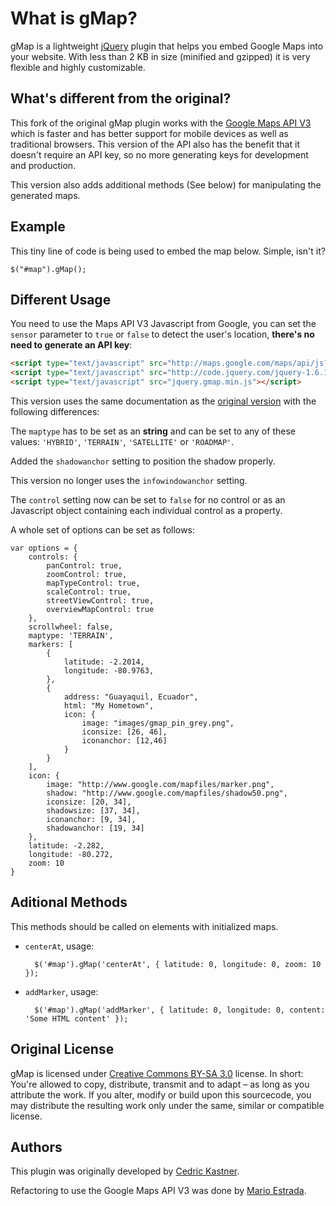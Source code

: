 # What is gMap?

gMap is a lightweight [jQuery](http://www.jquery.com) plugin that helps you embed Google Maps into your website. With less than 2 KB in size (minified and gzipped) it is very flexible and highly customizable.

## What's different from the original?

This fork of the original gMap plugin works with the [Google Maps API V3](http://code.google.com/apis/maps/documentation/javascript/) which is faster and has better support for mobile devices as well as traditional browsers. This version of the API also has the benefit that it doesn't require an API key, so no more generating keys for development and production.

This version also adds additional methods (See below) for manipulating the generated maps.

## Example

This tiny line of code is being used to embed the map below. Simple, isn't it?

    $("#map").gMap();

## Different Usage

You need to use the Maps API V3 Javascript from Google, you can set the `sensor` parameter to `true` or `false` to detect the user's location, **there's no need to generate an API key**:

```html
<script type="text/javascript" src="http://maps.google.com/maps/api/js?sensor=true"></script>
<script type="text/javascript" src="http://code.jquery.com/jquery-1.6.1.min.js"></script>
<script type="text/javascript" src="jquery.gmap.min.js"></script>
```

This version uses the same documentation as the [original version](http://gmap.nurtext.de/documentation.html) with the following differences:

The `maptype` has to be set as an **string** and can be set to any of these values: `'HYBRID'`, `'TERRAIN'`, `'SATELLITE'` or `'ROADMAP'`.

Added the `shadowanchor` setting to position the shadow properly.

This version no longer uses the `infowindowanchor` setting.

The `control` setting now can be set to `false` for no control or as an Javascript object containing each individual control as a property.

A whole set of options can be set as follows:

	var options = {
		controls: {
            panControl: true,
            zoomControl: true,
            mapTypeControl: true,
            scaleControl: true,
            streetViewControl: true,
            overviewMapControl: true
        },
		scrollwheel: false,
		maptype: 'TERRAIN',
		markers: [
			{
				latitude: -2.2014,
				longitude: -80.9763,
			},
	        {
				address: "Guayaquil, Ecuador",
				html: "My Hometown",
				icon: {
					image: "images/gmap_pin_grey.png",
					iconsize: [26, 46],
					iconanchor: [12,46]
				}
			}
		],
		icon: {
			image: "http://www.google.com/mapfiles/marker.png",
			shadow: "http://www.google.com/mapfiles/shadow50.png",
			iconsize: [20, 34],
			shadowsize: [37, 34],
			iconanchor: [9, 34],
			shadowanchor: [19, 34]
		},
		latitude: -2.282,
		longitude: -80.272,
		zoom: 10
	}

## Aditional Methods

This methods should be called on elements with initialized maps.

* `centerAt`, usage:

        $('#map').gMap('centerAt', { latitude: 0, longitude: 0, zoom: 10 });
* `addMarker`, usage:

        $('#map').gMap('addMarker', { latitude: 0, longitude: 0, content: 'Some HTML content' });

## Original License

gMap is licensed under [Creative Commons BY-SA 3.0](http://creativecommons.org/licenses/by-sa/3.0/) license. In short: You're allowed to copy, distribute, transmit and to adapt – as long as you attribute the work. If you alter, modify or build upon this sourcecode, you may distribute the resulting work only under the same, similar or compatible license.

## Authors

This plugin was originally developed by [Cedric Kastner](http://gmap.nurtext.de/).

Refactoring to use the Google Maps API V3 was done by [Mario Estrada](http://mario.ec).